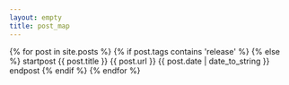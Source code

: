 ```yaml
---
layout: empty
title: post_map
---
```


{% for post in site.posts %}
  {% if post.tags contains 'release' %}
  {% else %}
    startpost
    {{ post.title }}
    {{ post.url }}
    {{ post.date | date_to_string }}
    endpost
  {% endif %}
{% endfor %}
